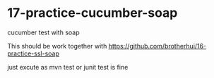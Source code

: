 # 17-practice-cucumber-soap
cucumber test with soap

This should be work together with https://github.com/brotherhui/16-practice-ssl-soap

just excute as mvn test or junit test is fine
